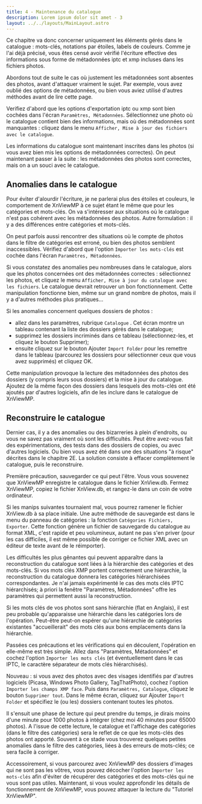 ```yaml
---
title: 4 - Maintenance du catalogue
description: Lorem ipsum dolor sit amet - 3
layout: ../../layouts/MainLayout.astro
---
```


Ce chapitre va donc concerner uniquement les éléments gérés dans le catalogue&nbsp;: mots-clés, notations par étoiles, labels de couleurs. Comme je l'ai déjà précisé, vous êtes censé avoir vérifié l'écriture effective des informations sous forme de métadonnées iptc et xmp incluses dans les fichiers photos.

Abordons tout de suite le cas où justement les métadonnées sont absentes des photos, avant d'attaquer vraiment le sujet. Par exemple, vous avez oublié des options de métadonnées, ou bien vous aviez utilisé d'autres méthodes avant de lire cette page.

Verifiez d'abord que les options d'exportation iptc ou xmp sont bien cochées dans l'écran `Paramètres, Métadonnées`. Sélectionnez une photo où le catalogue contient bien des informations, mais où des métadonnées sont manquantes&nbsp;: cliquez dans le menu `Afficher, Mise à jour des fichiers avec le catalogue`.

Les informations du catalogue sont maintenant inscrites dans les photos (si vous avez bien mis les options de métadonnées correctes). On peut maintenant passer à la suite&nbsp;: les métadonnées des photos sont correctes, mais on a un souci avec le catalogue.

## Anomalies dans le catalogue

Pour éviter d'alourdir l'écriture, je ne parlerai plus des étoiles et couleurs, le comportement de XnViewMP à ce sujet étant le même que pour les catégories et mots-clés. On va s'intéresser aux situations où le catalogue n'est pas cohérent avec les métadonnées des photos. Autre formulation&nbsp;: il y a des différences entre catégories et mots-clés.

On peut parfois aussi rencontrer des situations où le compte de photos dans le filtre de catégories est erroné, ou bien des photos semblent inaccessibles. Vérifiez d'abord que l'option `Importer les mots-clés` est cochée dans l'écran `Paramètres, Métadonnées`.

Si vous constatez des anomalies peu nombreuses dans le catalogue, alors que les photos concernées ont des métadonnées correctes&nbsp;: sélectionnez les photos, et cliquez le menu `Afficher, Mise à jour du catalogue avec les fichiers`. Le catalogue devrait retrouver un bon fonctionnement. Cette manipulation fonctionne bien, même sur un grand nombre de photos, mais il y a d'autres méthodes plus pratiques...

Si les anomalies concernent quelques dossiers de photos&nbsp;:
- allez dans les paramètres, rubrique `Catalogue` . Cet écran montre un tableau contenant la liste des dossiers gérés dans le catalogue;
- supprimez les dossiers incriminés dans ce tableau (sélectionnez-les, et cliquez le bouton Supprimer);
- ensuite cliquez sur le bouton Ajouter `Import Folder` pour les remettre dans le tableau (parcourez les dossiers pour sélectionner ceux que vous avez supprimés) et cliquez OK.

Cette manipulation provoque la lecture des métadonnées des photos des dossiers (y compris leurs sous dossiers) et la mise à jour du catalogue. Ajoutez de la même façon des dossiers dans lesquels des mots-clés ont été ajoutés par d'autres logiciels, afin de les inclure dans le catalogue de XnViewMP.

## Reconstruire le catalogue

Dernier cas, il y a des anomalies ou des bizarreries à plein d'endroits, ou vous ne savez pas vraiment où sont les difficultés. Peut être avez-vous fait des expérimentations, des tests dans des dossiers de copies, ou avec d'autres logiciels. Ou bien vous avez été dans une des situations "à risque" décrites dans le chapitre 2E. La solution consiste à effacer complètement le catalogue, puis le reconstruire.

Première précaution, sauvegarder ce qui peut l'être. Vous vous souvenez que XnViewMP enregistre le catalogue dans le fichier XnView.db. Fermez XnViewMP, copiez le fichier XnView.db, et rangez-le dans un coin de votre ordinateur.

Si les manips suivantes tournaient mal, vous pourrez ramener le fichier XnView.db à sa place initiale.
Une autre méthode de sauvegarde est dans le menu du panneau de catégories&nbsp;: la fonction `Catégories Fichiers, Exporter`. Cette fonction génère un fichier de sauvegarde du catalogue au format XML, c'est rapide et peu volumineux, autant ne pas s'en priver (pour les cas difficiles, il est même possible de corriger ce fichier XML avec un éditeur de texte avant de le réimporter).

Les difficultés les plus gênantes qui peuvent apparaître dans la reconstruction du catalogue sont liées à la hiérarchie des catégories et des mots-clés. Si vos mots clés XMP portent correctement une hiérarchie, la reconstruction du catalogue donnera les catégories hiérarchisées correspondantes. Je n'ai jamais expérimenté le cas des mots clés IPTC hiérarchisés; à priori la fenêtre "Paramètres, Métadonnées" offre les paramètres qui permettent aussi la reconstruction.

Si les mots clés de vos photos sont sans hiérarchie (flat en Anglais), il est peu probable qu'apparaisse une hiérarchie dans les catégories lors de l'opération. Peut-être peut-on espérer qu'une hiérarchie de catégories existantes "accueillerait" des mots clés aux bons emplacements dans la hiérarchie.

Passées ces précautions et les vérifications qui en découlent, l'opération en elle-même est très simple. Allez dans "Paramètres, Métadonnées" et cochez l'option `Importer les mots clés` (et éventuellement dans le cas IPTC, le caractère séparateur de mots clés hiérarchisés).

Nouveau&nbsp;: si vous avez des photos avec des visages identifiés par d'autres logiciels (Picasa, Windows Photo Gallery, TagThatPhoto), cochez l'option `Importer les champs XMP face`. Puis dans `Paramètres, Catalogue`, cliquez le bouton `Supprimer tout`. Dans le même écran, cliquez sur Ajouter `Import Folder` et spécifiez le (ou les) dossiers contenant toutes les photos.

Il s'ensuit une phase de lecture qui peut prendre du temps, je dirais moins d'une minute pour 1000 photos à intégrer (chez moi 40 minutes pour 65000 photos). A l'issue de cette lecture, le catalogue et l'affichage des catégories (dans le filtre des catégories) sera le reflet de ce que les mots-clés des photos ont apporté. Souvent à ce stade vous trouverez quelques petites anomalies dans le filtre des catégories, liées à des erreurs de mots-clés; ce sera facile à corriger.

Accessoirement, si vous parcourez avec XnViewMP des dossiers d'images qui ne sont pas les vôtres, vous pouvez décocher l'option `Importer les mots-clés` afin d'éviter de récupérer des catégories et des mots-clés qui ne vous sont pas utiles. Maintenant, si vous voulez approfondir les détails de fonctionnement de XnViewMP, vous pouvez attaquer la lecture du "Tutoriel XnViewMP".